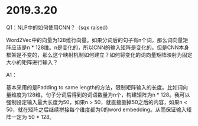 # 2019.3.20
Q1：NLP中的如何使用CNN？（sqx raised）

Word2Vec中的向量为128维行向量。如果分词后的句子有n个词，那么词向量矩阵应该是n * 128维。n是变化的，所以CNN的输入矩阵是变化的。但是CNN本身框架是不变的，那么这个映射机制如何建立？如何将变化的词向量矩阵映射为固定大小的矩阵进行输入？

A1：

基本采用的是Padding to same length的方法，限制矩阵输入的长度。比如词向量维度为128维，句子分词后得到的词语数量为n个，构建矩阵为n * 128。我可以强制设定输入最大长度为50，如果n > 50，就直接删掉50之后的内容，如果n < 50，就在矩阵之后继续拼接每个维度都为0的word embedding。从而保证输入矩阵一定为 50 * 128。
